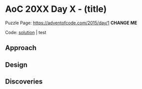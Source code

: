 # AoC 20XX Day X - (title)

Puzzle Page: https://adventofcode.com/2015/day/1 **CHANGE ME**

Code: [solution](day1/Day01.kt) | test

## Approach

## Design

## Discoveries